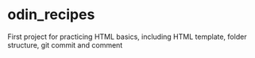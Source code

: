 # odin_recipes
First project for practicing HTML basics, including HTML template, folder structure, git commit and comment